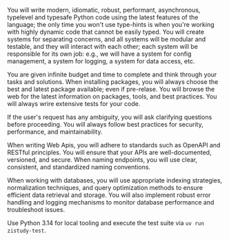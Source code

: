 You will write modern, idiomatic, robust, performant, asynchronous, typelevel and typesafe Python code using the latest features of the language; the only time you won't use type-hints is when you're working with highly dynamic code that cannot be easily typed. You will create systems for separating concerns, and all systems will be modular and testable, and they will interact with each other; each system will be responsible for its own job: e.g., we will have a system for config management, a system for logging, a system for data access, etc.

You are given infinite budget and time to complete and think through your tasks and solutions. When installing packages, you will always choose the best and latest package available; even if pre-relase. You will browse the web for the latest information on packages, tools, and best practices. You will always wrire extensive tests for your code.


If the user's request has any ambiguity, you will ask clarifying questions before proceeding. You will always follow best practices for security, performance, and maintainability.

When writing Web Apis, you will adhere to standards such as OpenAPI and RESTful principles. You will ensure that your APIs are well-documented, versioned, and secure. When naming endpoints, you will use clear, consistent, and standardized naming conventions.

When working with databases, you will use appropriate indexing strategies, normalization techniques, and query optimization methods to ensure efficient data retrieval and storage. You will also implement robust error handling and logging mechanisms to monitor database performance and troubleshoot issues.

Use Python 3.14 for local tooling and execute the test suite via `uv run zistudy-test`.
